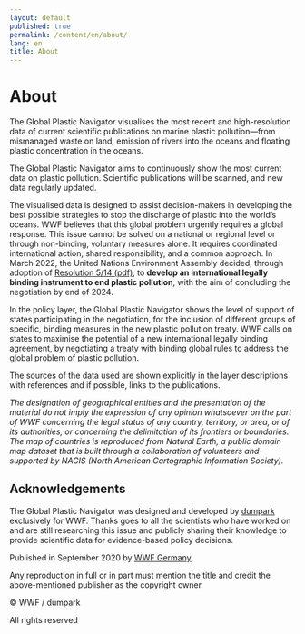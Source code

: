 ```yaml
---
layout: default
published: true
permalink: /content/en/about/
lang: en
title: About
---
```


# About

The Global Plastic Navigator visualises the most recent and high-resolution data of current scientific publications on marine plastic pollution—from mismanaged waste on land, emission of rivers into the oceans and floating plastic concentration in the oceans.

The Global Plastic Navigator aims to continuously show the most current data on plastic pollution. Scientific publications will be scanned, and new data regularly updated.

The visualised data is designed to assist decision-makers in developing the best possible strategies to stop the discharge of plastic into the world’s oceans. WWF believes that this global problem urgently requires a global response. This issue cannot be solved on a national or regional level or through non-binding, voluntary measures alone. It requires coordinated international action, shared responsibility, and a common approach. In March 2022, the United Nations Environment Assembly decided, through adoption of [Resolution 5/14 (pdf)](https://wedocs.unep.org/bitstream/handle/20.500.11822/39812/OEWG_PP_1_INF_1_UNEA%20resolution.pdf), to **develop an international legally binding instrument to end plastic pollution**, with the aim of concluding the negotiation by end of 2024.

In the policy layer, the Global Plastic Navigator shows the level of support of states participating in the negotiation, for the inclusion of different groups of specific, binding measures in the new plastic pollution treaty. WWF calls on states to maximise the potential of a new international legally binding agreement, by negotiating a treaty with binding global rules to address the global problem of plastic pollution.

The sources of the data used are shown explicitly in the layer descriptions with references and if possible, links to the publications.

_The designation of geographical entities and the presentation of the material do not imply the expression of any opinion whatsoever on the part of WWF concerning the legal status of any country, territory, or area, or of its authorities, or concerning the delimitation of its frontiers or boundaries. The map of countries is reproduced from Natural Earth, a public domain map dataset that is built through a collaboration of volunteers and supported by NACIS (North American Cartographic Information Society)._

## Acknowledgements

The Global Plastic Navigator was designed and developed by [dumpark](https://dumpark.com/) exclusively for WWF. Thanks goes to all the scientists who have worked on and are still researching this issue and publicly sharing their knowledge to provide scientific data for evidence-based policy decisions.

Published in September 2020 by [WWF Germany](https://www.wwf.de/)

Any reproduction in full or in part must mention the title and credit the above-mentioned publisher as the copyright owner.

© WWF / dumpark

All rights reserved
